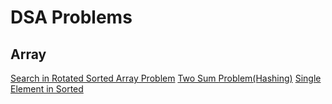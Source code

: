 # DSA Problems 

## Array
[Search in Rotated Sorted Array Problem](/Array/Search%20in%20Rotated%20Sorted.js)
[Two Sum Problem(Hashing)](/Array/Two%20Sum%20Problem.js)
[Single Element in Sorted](/Array/Single%20Element%20in%20Sorted.js)


